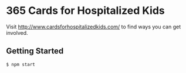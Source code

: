 # 365 Cards for Hospitalized Kids
Visit http://www.cardsforhospitalizedkids.com/ to find ways you can get involved.

## Getting Started

```
$ npm start
```